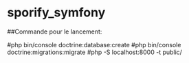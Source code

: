 # sporify_symfony

##Commande pour le lancement:

#php bin/console doctrine:database:create
#php bin/console doctrine:migrations:migrate
#php -S localhost:8000 -t public/

